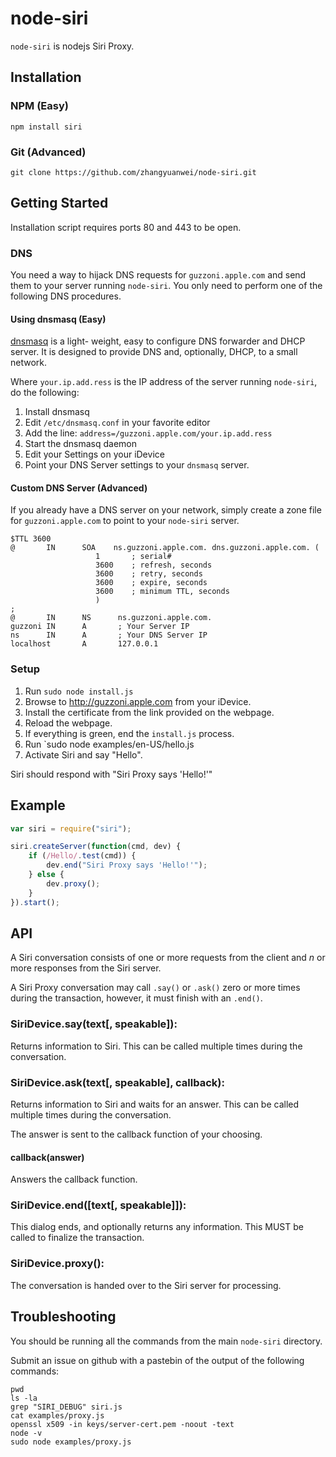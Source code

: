 node-siri
=========

`node-siri` is nodejs Siri Proxy.

## Installation

### NPM (Easy)

``` shell
npm install siri
```

### Git (Advanced)

``` shell
git clone https://github.com/zhangyuanwei/node-siri.git
```

## Getting Started

Installation script requires ports 80 and 443 to be open.

### DNS

You need a way to hijack DNS requests for `guzzoni.apple.com` and send
them to your server running `node-siri`. You only need to perform one
of the following DNS procedures.

#### Using dnsmasq (Easy)

[dnsmasq](http://www.thekelleys.org.uk/dnsmasq/doc.html) is a light-
weight, easy to configure DNS forwarder and DHCP server. It is
designed to provide DNS and, optionally, DHCP, to a small network.

Where `your.ip.add.ress` is the IP address of the server running
`node-siri`, do the following:

1. Install dnsmasq
1. Edit `/etc/dnsmasq.conf` in your favorite editor
1. Add the line: `address=/guzzoni.apple.com/your.ip.add.ress`
1. Start the dnsmasq daemon
1. Edit your Settings on your iDevice
1. Point your DNS Server settings to your `dnsmasq` server.


#### Custom DNS Server (Advanced)

If you already have a DNS server on your network, simply create a zone
file for `guzzoni.apple.com` to point to your `node-siri` server.

    $TTL 3600
    @       IN      SOA    ns.guzzoni.apple.com. dns.guzzoni.apple.com. (
                       1       ; serial#
                       3600    ; refresh, seconds
                       3600    ; retry, seconds
                       3600    ; expire, seconds
                       3600    ; minimum TTL, seconds
                       )
    ;
    @       IN      NS      ns.guzzoni.apple.com.
    guzzoni IN      A       ; Your Server IP
    ns      IN      A       ; Your DNS Server IP
    localhost       A       127.0.0.1

### Setup

1. Run `sudo node install.js` 
1. Browse to http://guzzoni.apple.com from your iDevice.
1. Install the certificate from the link provided on the webpage.
1. Reload the webpage.
1. If everything is green, end the `install.js` process.
1. Run `sudo node examples/en-US/hello.js
1. Activate Siri and say "Hello".

Siri should respond with "Siri Proxy says 'Hello!'"

## Example

``` javascript
var siri = require("siri");

siri.createServer(function(cmd, dev) {
    if (/Hello/.test(cmd)) {
        dev.end("Siri Proxy says 'Hello!'");
    } else {
        dev.proxy();
    }
}).start();
```

## API

A Siri conversation consists of one or more requests from the client and
_n_ or more responses from the Siri server.

A Siri Proxy conversation may call `.say()` or `.ask()` zero or more
times during the transaction, however, it must finish with an  `.end()`.

### SiriDevice.say(text[, speakable]):  
Returns information to Siri.  This can be called multiple times during
the conversation.

### SiriDevice.ask(text[, speakable], callback):  
Returns information to Siri and waits for an answer.  This can be
called multiple times during the conversation.

The answer is sent to the callback function of your choosing.

#### callback(answer)
Answers the callback function.

### SiriDevice.end([text[, speakable]]):  
This dialog ends, and optionally returns any information.  This MUST be
called to finalize the transaction.

### SiriDevice.proxy(): 
The conversation is handed over to the Siri server for processing.

## Troubleshooting

You should be running all the commands from the main `node-siri`
directory.

Submit an issue on github with a pastebin of the output of the following
commands:

    pwd
    ls -la
    grep "SIRI_DEBUG" siri.js
    cat examples/proxy.js
    openssl x509 -in keys/server-cert.pem -noout -text
    node -v
    sudo node examples/proxy.js
